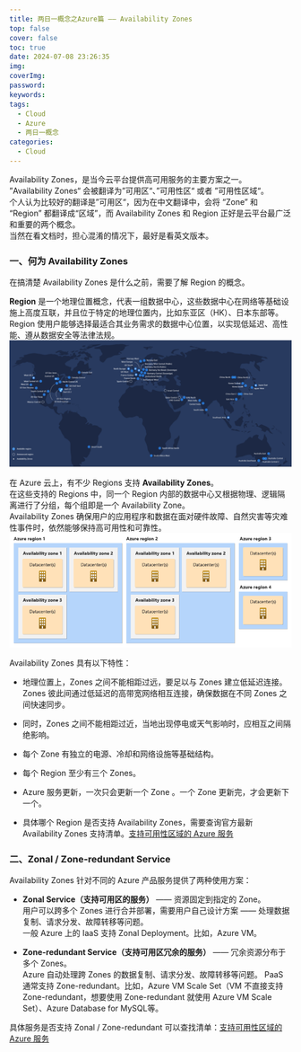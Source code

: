 ```yaml
---
title: 两日一概念之Azure篇 —— Availability Zones
top: false
cover: false
toc: true
date: 2024-07-08 23:26:35
img: 
coverImg: 
password: 
keywords: 
tags:
  - Cloud
  - Azure
  - 两日一概念
categories:
  - Cloud
---
```

Availability Zones，是当今云平台提供高可用服务的主要方案之一。  
”Availability Zones“ 会被翻译为”可用区“、”可用性区“ 或者 ”可用性区域“。  
个人认为比较好的翻译是”可用区“，因为在中文翻译中，会将 “Zone” 和 “Region” 都翻译成“区域”，而 Availability Zones 和 Region 正好是云平台最广泛和重要的两个概念。  
当然在看文档时，担心混淆的情况下，最好是看英文版本。

### 一、何为 Availability Zones
在搞清楚 Availability Zones 是什么之前，需要了解 Region 的概念。

**Region** 是一个地理位置概念，代表一组数据中心，这些数据中心在网络等基础设施上高度互联，并且位于特定的地理位置内，比如东亚区（HK）、日本东部等。  
Region 使用户能够选择最适合其业务需求的数据中心位置，以实现低延迟、高性能、遵从数据安全等法律法规。  
  ![Regions](两日一概念之Azure篇-——-Availability-Zones/regions.png)
  
在 Azure 云上，有不少 Regions 支持 **Availability Zones**。  
在这些支持的 Regions 中，同一个 Region 内部的数据中心又根据物理、逻辑隔离进行了分组，每个组即是一个 Availability Zone。    
Availability Zones 确保用户的应用程序和数据在面对硬件故障、自然灾害等灾难性事件时，依然能够保持高可用性和可靠性。  
![Availability Zones](两日一概念之Azure篇-——-Availability-Zones/regions-availability-zones.png)

Availability Zones 具有以下特性：
- 地理位置上，Zones 之间不能相距过远，要足以与 Zones 建立低延迟连接。Zones 彼此间通过低延迟的高带宽网络相互连接，确保数据在不同 Zones 之间快速同步。

- 同时，Zones 之间不能相距过近，当地出现停电或天气影响时，应相互之间隔绝影响。

- 每个 Zone 有独立的电源、冷却和网络设施等基础结构。

- 每个 Region 至少有三个 Zones。

- Azure 服务更新，一次只会更新一个 Zone 。一个 Zone 更新完，才会更新下一个。

- 具体哪个 Region 是否支持 Availability Zones，需要查询官方最新 Availability Zones 支持清单。[支持可用性区域的 Azure 服务](https://learn.microsoft.com/zh-cn/azure/reliability/availability-zones-service-support#azure-regions-with-availability-zone-support)

### 二、Zonal / Zone-redundant Service
Availability Zones 针对不同的 Azure 产品服务提供了两种使用方案：
- **Zonal Service（支持可用区的服务）** —— 资源固定到指定的 Zone。  
    用户可以跨多个 Zones 进行合并部署，需要用户自己设计方案 —— 处理数据复制、请求分发、故障转移等问题。  
    一般 Azure 上的 IaaS 支持 Zonal Deployment。比如，Azure VM。

- **Zone-redundant Service（支持可用区冗余的服务）** —— 冗余资源分布于多个 Zones。  
    Azure 自动处理跨 Zones 的数据复制、请求分发、故障转移等问题。
    PaaS 通常支持 Zone-redundant。比如，Azure VM Scale Set（VM 不直接支持 Zone-redundant，想要使用 Zone-redundant 就使用 Azure VM Scale Set）、Azure Database for MySQL等。  

具体服务是否支持 Zonal / Zone-redundant 可以查找清单：[支持可用性区域的 Azure 服务](https://learn.microsoft.com/zh-cn/azure/reliability/availability-zones-service-support#azure-services-with-availability-zone-support)